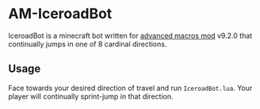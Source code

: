 # AM-IceroadBot
 
IceroadBot is a minecraft bot written for [advanced macros mod](https://www.curseforge.com/minecraft/mc-mods/advanced-macros) v9.2.0 that continually jumps in one of 8 cardinal directions.

## Usage

Face towards your desired direction of travel and run ``IceroadBot.lua``. Your player will continually sprint-jump in that direction.
